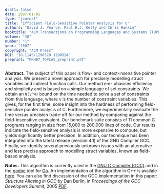 ```yaml
---
draft: false
date: 2007-01-01
type: "journal"
title: "Efficient Field-Sensitive Pointer Analysis for C"
authors: "David J. Pearce, Paul H.J. Kelly and Chris Hankin"
booktitle: "ACM Transactions on Programming Languages and Systems (TOPLAS)"
volume: "30"
number: "1"
year: "2007"
copyright: "ACM Press"
DOI: "10.1145/1290520.1290524"
preprint: "PKH07_TOPLAS_preprint.pdf"
---
```

**Abstract.** The subject of this paper is flow- and context-insensitive pointer analysis. We present a novel approach for precisely modelling struct variables and indirect function calls. Our method em- phasises efficiency and simplicity and is based on a simple language of set constraints. We obtain an `O(v^4)` bound on the time needed to solve a set of constraints from this language, where v is the number of constraint variables. This gives, for the first time, some insight into the hardness of performing field-sensitive pointer analysis of C. Furthermore, we experimentally evaluate the time versus precision trade-off for our method by comparing against the field-insensitive equivalent. Our benchmark suite consists of 11 common C programs ranging in size from 15,000 to 200,000 lines of code. Our results indicate the field-sensitive analysis is more expensive to compute, but yields significantly better precision. In addition, our technique has been integrated into the latest release (version 4.1) of the GNU Compiler GCC. Finally, we identify several previously unknown issues with an alternative and less precise approach to modelling struct variables, known as field-based analysis.

**Notes.** This algorithm is currently used in the [GNU C Compiler (GCC)](https://github.com/gcc-mirror/gcc/blob/master/gcc/tree-ssa-structalias.c) and in the [godoc](https://github.com/golang/tools/blob/master/go/pointer/doc.go) tool for [Go](https://golang.org).  An implementation of the algorithm in C++ is availale [here](/files/pcs-2.1-060204-01.tgz).  You can also find discussion of the GCC implementation in this paper:  *Structure Aliasing in GCC* by Dan Berlin, in *Proceedings of the GCC Developers Summit*, 2005 [PDF](https://gcc.gnu.org/wiki/HomePage?action=AttachFile&do=get&target=2005-GCC-Summit-Proceedings.pdf).
